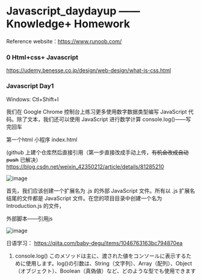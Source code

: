 # Javascript_daydayup —— Knowledge+ Homework 

Reference website：https://www.runoob.com/

### 0 Html+css+ Javascript

https://udemy.benesse.co.jp/design/web-design/what-is-css.html


### Javascript Day1
Windows:
Ctl+Shift+I


我们在 Google Chrome 控制台上练习更多使用数字数据类型编写 JavaScript 代码。除了文本，我们还可以使用 JavaScript 进行数学计算
console.log()——写完回车

第一个html 小程序
index.html

(github 上建个仓库然后直接引用（第一步直接改成手动上传，~~有机会改成自动push~~  已解决）
https://blog.csdn.net/weixin_42350212/article/details/81285210


![image](https://github.com/XianChen1996/Github_pictures/blob/main/js1.png)


首先，我们应该创建一个扩展名为 .js 的外部 JavaScript 文件。所有以 .js 扩展名结尾的文件都是 JavaScript 文件。在您的项目目录中创建一个名为 Introduction.js 的文件，

外部脚本——引用js

![image](https://github.com/XianChen1996/Github_pictures/blob/main/js3.PNG)

日语学习：
https://qiita.com/baby-degu/items/1046763163bc794870ea
1. console.log()
このメソッドは主に、渡された値をコンソールに表示するために使用します。log()の引数は、String（文字列）、Array（配列）、Object（オブジェクト）、Boolean（真偽値）など、どのような型でも使用できます

